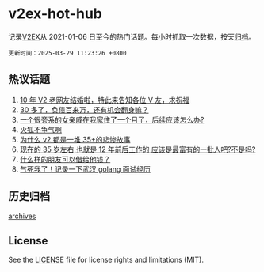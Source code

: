 # v2ex-hot-hub

 记录[V2EX](https://www.v2ex.com/)从 2021-01-06 日至今的热门话题。每小时抓取一次数据，按天[归档](archives)。

`更新时间：2025-03-29 11:23:26 +0800`

## 热议话题

1. [10 年 V2 老网友结婚啦，特此来告知各位 V 友，求祝福](https://www.v2ex.com/t/1121713)
1. [30 多了，负债百来万，还有机会翻身嘛？](https://www.v2ex.com/t/1121755)
1. [一个很旁系的女亲戚在我家住了一个月了，后续应该怎么办?](https://www.v2ex.com/t/1121768)
1. [火狐不争气啊](https://www.v2ex.com/t/1121796)
1. [为什么 v2 都是一堆 35+的悲惨故事](https://www.v2ex.com/t/1121719)
1. [现在的 35 岁左右,也就是 12 年前后工作的 应该是最富有的一批人吧?不是吗?](https://www.v2ex.com/t/1121831)
1. [什么样的朋友可以借给他钱？](https://www.v2ex.com/t/1121775)
1. [气死我了！记录一下武汉 golang 面试经历](https://www.v2ex.com/t/1121740)

## 历史归档

[archives](archives)

## License

See the [LICENSE](LICENSE) file for license rights and limitations (MIT).
